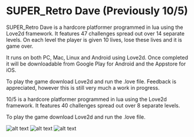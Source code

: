 
# SUPER_Retro Dave (Previously 10/5)

SUPER_Retro Dave is a hardcore platformer programmed in lua using the Love2d framework. 
It features 47 challenges spread out over 14 separate levels. On each level the player is given 10 lives, lose these lives and it is game over.

It runs on both PC, Mac, Linux and Android using Love2d.
Once completed it will be downloadable from Google Play for Android and the Appstore for iOS.

To play the game download Love2d and run the .love file. Feedback is appreciated, however this is still very much a work in progress.


10/5 is a hardcore platformer programmed in lua using the Love2d framework. 
It features 40 challenges spread out over 8 separate levels.


To play the game download Love2d and run the .love file.

![alt text](https://github.com/OliverKjellen/10_5/blob/master/Screenshots/Screenshot%2020-10-10%at%18.31.46.png)
![alt text](https://github.com/OliverKjellen/10_5/blob/master/Screenshots/Screenshot%202020-10-06%20at%2021.13.49.png)
![alt text](https://github.com/OliverKjellen/10_5/blob/master/Screenshots/Screenshot%202020-10-06%20at%2021.14.24.png)

